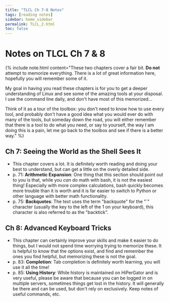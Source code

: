 ```yaml
---
title: "TLCL Ch 7-8 Notes"
tags: [reading notes]
sidebar: home_sidebar
permalink: TLCL_2.html
toc: false
---
```


# Notes on TLCL Ch 7 & 8

{% include note.html content="These two chapters cover a fair bit. **Do not** attempt to memorize everything. There is a lot of great information here, hopefully you will remember some of it.

My goal in having you read these chapters is for you to get a deeper understanding of Linux and see some of the amazing tools at your disposal. I use the command line daily, and don't have most of this memorized...

Think of it as a tour of the toolbox: you don't need to know how to use every tool, and probably don't have a good idea what you would ever do with many of the tools, but someday down the road, you will either remember that there is a tool to do what you need, or say to yourself, the way I am doing this is a pain, let me go back to the toolbox and see if there is a better way." %}

## Ch 7: Seeing the World as the Shell Sees It

* This chapter covers a lot. It is definitely worth reading and doing your best to understand, but can get a little on the overly detailed side.
* p. 71: **Arithmetic Expansion**: One thing that this section should point out to you is that, while you *can* do math with bash, it is not the easiest thing! Especially with more complex calculations, bash quickly becomes more trouble than it is worth and it is far easier to switch to Python or other language with better math functionality.
* p. 75: **Backquotes**: The text uses the term "backquote" for the "`" character (usually the key to the left of the 1 on your keyboard), this character is also referred to as the "backtick".

## Ch 8: Advanced Keyboard Tricks

* This chapter can certainly improve your skills and make it easier to do things, but I would not spend time worrying trying to memorize these. It is helpful to know that the options exist, and find and remember the ones you find helpful, but memorizing these is not the goal.
* p. 83: **Completion**: Tab completion is definitely worth learning, you will use it all the time!
* p. 85: **Using History**: While history is maintained on HiPerGator and is very useful, please be aware that because you can be logged in on multiple servers, sometimes things get lost in the history. It will generally be there and can be used, but don't rely on exclusively. Keep notes of useful commands, etc.
